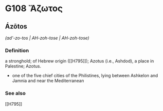 # G108 Ἄζωτος

## Ázōtos

_(ad'-zo-tos | AH-zoh-tose | AH-zoh-tose)_

### Definition

a stronghold; of Hebrew origin ([[H795]]); Azotus (i.e., Ashdod), a place in Palestine; Azotus.

- one of the five chief cities of the Philistines, lying between Ashkelon and Jamnia and near the Mediterranean

### See also

[[H795]]

